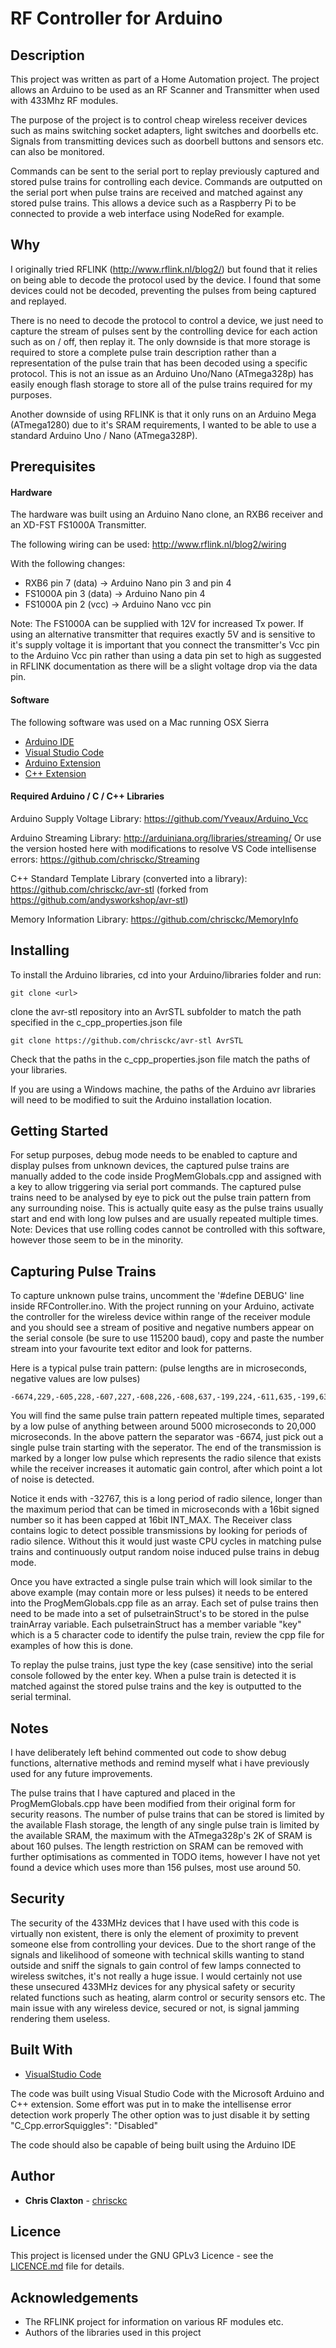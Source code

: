 # RF Controller for Arduino

## Description

This project was written as part of a Home Automation project. The project allows an Arduino to be used as an RF Scanner and Transmitter when used with 433Mhz RF modules.

The purpose of the project is to control cheap wireless receiver devices such as mains switching socket adapters, light switches and doorbells etc. Signals from transmitting devices such as doorbell buttons and sensors etc. can also be monitored.

Commands can be sent to the serial port to replay previously captured and stored pulse trains for controlling each device.
Commands are outputted on the serial port when pulse trains are received and matched against any stored pulse trains.
This allows a device such as a Raspberry Pi to be connected to provide a web interface using NodeRed for example.

## Why

I originally tried RFLINK (http://www.rflink.nl/blog2/) but found that it relies on being able to decode the protocol used by the device. I found that some devices could not be decoded, preventing the pulses from being captured and replayed.

There is no need to decode the protocol to control a device, we just need to capture the stream of pulses sent by the controlling device for each action such as on / off, then replay it. The only downside is that more storage is required to store a complete pulse train description rather than a representation of the pulse train that has been decoded using a specific protocol. This is not an issue as an Arduino Uno/Nano (ATmega328p) has easily enough flash storage to store all of the pulse trains required for my purposes.

Another downside of using RFLINK is that it only runs on an Arduino Mega (ATmega1280) due to it's SRAM requirements, I wanted to be able to use a standard Arduino Uno / Nano (ATmega328P).

## Prerequisites

#### Hardware

The hardware was built using an Arduino Nano clone, an RXB6 receiver and an XD-FST FS1000A Transmitter.

The following wiring can be used:
http://www.rflink.nl/blog2/wiring

With the following changes:
  * RXB6 pin 7 (data) -> Arduino Nano pin 3 and pin 4
  * FS1000A pin 3 (data) -> Arduino Nano pin 4
  * FS1000A pin 2 (vcc) -> Arduino Nano vcc pin

Note: The FS1000A can be supplied with 12V for increased Tx power.
If using an alternative transmitter that requires exactly 5V and is sensitive to it's supply voltage it is important that you connect the transmitter's Vcc pin to the Arduino Vcc pin rather than using a data pin set to high as suggested in RFLINK documentation as there will be a slight voltage drop via the data pin.

#### Software

The following software was used on a Mac running OSX Sierra

* [Arduino IDE](https://www.arduino.cc/en/Main/Software/)
* [Visual Studio Code](https://code.visualstudio.com/)
* [Arduino Extension](https://marketplace.visualstudio.com/items?itemName=vsciot-vscode.vscode-arduino/)
* [C++ Extension](https://marketplace.visualstudio.com/items?itemName=ms-vscode.cpptools)

#### Required Arduino / C / C++ Libraries

Arduino Supply Voltage Library:
https://github.com/Yveaux/Arduino_Vcc

Arduino Streaming Library:
http://arduiniana.org/libraries/streaming/
Or use the version hosted here with modifications to resolve VS Code intellisense errors:
https://github.com/chrisckc/Streaming

C++ Standard Template Library (converted into a library):
https://github.com/chrisckc/avr-stl  (forked from https://github.com/andysworkshop/avr-stl)

Memory Information Library:
https://github.com/chrisckc/MemoryInfo

## Installing

To install the Arduino libraries, cd into your Arduino/libraries folder and run:
```
git clone <url>
```
clone the avr-stl repository into an AvrSTL subfolder to match the path specified in the c_cpp_properties.json file
```
git clone https://github.com/chrisckc/avr-stl AvrSTL
```
Check that the paths in the c_cpp_properties.json file match the paths of your libraries.

If you are using a Windows machine, the paths of the Arduino avr libraries will need to be modified to suit the Arduino installation location.

## Getting Started

For setup purposes, debug mode needs to be enabled to capture and display pulses from unknown devices, the captured pulse trains are manually added to the code inside ProgMemGlobals.cpp and assigned with a key to allow triggering via serial port commands. The captured pulse trains need to be analysed by eye to pick out the pulse train pattern from any surrounding noise. This is actually quite easy as the pulse trains usually start and end with long low pulses and are usually repeated multiple times.
Note: Devices that use rolling codes cannot be controlled with this software, however those seem to be in the minority.


## Capturing Pulse Trains

To capture unknown pulse trains, uncomment the '#define DEBUG' line inside RFController.ino.
With the project running on your Arduino, activate the controller for the wireless device within range of the receiver module and you should see a stream of positive and negative numbers appear on the serial console (be sure to use 115200 baud), copy and paste the number stream into your favourite text editor and look for patterns.

Here is a typical pulse train pattern: (pulse lengths are in microseconds, negative values are low pulses)
```
-6674,229,-605,228,-607,227,-608,226,-608,637,-199,224,-611,635,-199,633,-202,611,-614,220,-614,632,-203,631,-205,217,-617,218,-617,218,-617,217,-617,218,-217,628,-206,627,-209,214,-619,627,-208,627,-209,624,-211,213,-618,213,-32767
```
You will find the same pulse train pattern repeated multiple times, separated by a low pulse of anything between around 5000 microseconds to 20,000 microseconds. In the above pattern the separator was -6674, just pick out a single pulse train starting with the seperator. The end of the transmission is marked by a longer low pulse which represents the radio silence that exists while the receiver increases it automatic gain control, after which point a lot of noise is detected.

Notice it ends with -32767, this is a long period of radio silence, longer than the maximum period that can be timed in microseconds with a 16bit signed number so it has been capped at 16bit INT_MAX. 
The Receiver class contains logic to detect possible transmissions by looking for periods of radio silence. Without this it would just waste CPU cycles in matching pulse trains and continuously output random noise induced pulse trains in debug mode.

Once you have extracted a single pulse train which will look similar to the above example (may contain more or less pulses) it needs to be entered into the ProgMemGlobals.cpp file as an array. 
Each set of pulse trains then need to be made into a set of pulsetrainStruct's to be stored in the pulse trainArray variable.
Each pulsetrainStruct has a member variable "key" which is a 5 character code to identify the pulse train, review the cpp file for examples of how this is done.

To replay the pulse trains, just type the key (case sensitive) into the serial console followed by the enter key.
When a pulse train is detected it is matched against the stored pulse trains and the key is outputted to the serial terminal.

## Notes
I have deliberately left behind commented out code to show debug functions, alternative methods and remind myself what i have previously used for any future improvements.

The pulse trains that I have captured and placed in the ProgMemGlobals.cpp have been modified from their original form for security reasons. The number of pulse trains that can be stored is limited by the available Flash storage, the length of any single pulse train is limited by the available SRAM, the maximum with the ATmega328p's 2K of SRAM is about 160 pulses. The length restriction on SRAM can be removed with further optimisations as commented in TODO items, however I have not yet found a device which uses more than 156 pulses, most use around 50.

## Security
The security of the 433MHz devices that I have used with this code is virtually non existent, there is only the element of proximity to prevent someone else from controlling your devices. Due to the short range of the signals and likelihood of someone with technical skills wanting to stand outside and sniff the signals to gain control of few lamps connected to wireless switches, it's not really a huge issue. I would certainly not use these unsecured 433MHz devices for any physical safety or security related functions such as heating, alarm control or security sensors etc. The main issue with any wireless device, secured or not, is signal jamming rendering them useless.


## Built With

* [VisualStudio Code](https://code.visualstudio.com/)

The code was built using Visual Studio Code with the Microsoft Arduino and C++ extension.
Some effort was put in to make the intellisense error detection work properly
The other option was to just disable it by setting "C_Cpp.errorSquiggles": "Disabled"

The code should also be capable of being built using the Arduino IDE

## Author

* **Chris Claxton** - [chrisckc](https://github.com/chrisckc)

## Licence

This project is licensed under the GNU GPLv3 Licence - see the [LICENCE.md](LICENCE.md) file for details.

## Acknowledgements

* The RFLINK project for information on various RF modules etc.
* Authors of the libraries used in this project

